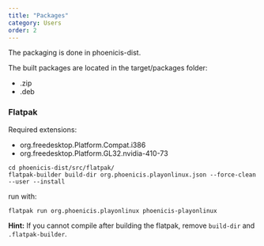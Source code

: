 ```yaml
---
title: "Packages"
category: Users
order: 2
---
```


The packaging is done in phoenicis-dist. 

The built packages are located in the target/packages folder:
- .zip
- .deb


### Flatpak
Required extensions:
- org.freedesktop.Platform.Compat.i386
- org.freedesktop.Platform.GL32.nvidia-410-73

```
cd phoenicis-dist/src/flatpak/
flatpak-builder build-dir org.phoenicis.playonlinux.json --force-clean --user --install
```
run with:
```
flatpak run org.phoenicis.playonlinux phoenicis-playonlinux
```
**Hint:** If you cannot compile after building the flatpak, remove `build-dir` and `.flatpak-builder`.
